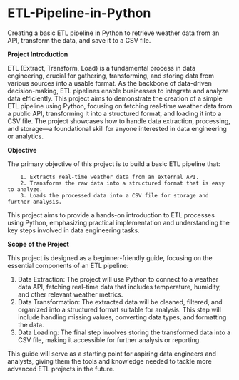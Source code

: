 # ETL-Pipeline-in-Python
Creating a basic ETL pipeline in Python to retrieve weather data from an API, transform the data, and save it to a CSV file.

**Project Introduction**

ETL (Extract, Transform, Load) is a fundamental process in data engineering, crucial for gathering, transforming, and storing data from various sources into a usable format. As the backbone of data-driven decision-making, ETL pipelines enable businesses to integrate and analyze data efficiently. This project aims to demonstrate the creation of a simple ETL pipeline using Python, focusing on fetching real-time weather data from a public API, transforming it into a structured format, and loading it into a CSV file. The project showcases how to handle data extraction, processing, and storage—a foundational skill for anyone interested in data engineering or analytics.

**Objective**

The primary objective of this project is to build a basic ETL pipeline that:

        1. Extracts real-time weather data from an external API.
        2. Transforms the raw data into a structured format that is easy to analyze.
        3. Loads the processed data into a CSV file for storage and further analysis.
        
This project aims to provide a hands-on introduction to ETL processes using Python, emphasizing practical implementation and understanding the key steps involved in data engineering tasks.

**Scope of the Project**

This project is designed as a beginner-friendly guide, focusing on the essential components of an ETL pipeline:

 1. Data Extraction: The project will use Python to connect to a weather data API, fetching real-time data that includes temperature, humidity, and other relevant weather metrics.
 2. Data Transformation: The extracted data will be cleaned, filtered, and organized into a structured format suitable for analysis. This step will include handling missing values, converting data types, and formatting the data.
 3. Data Loading: The final step involves storing the transformed data into a CSV file, making it accessible for further analysis or reporting.


This guide will serve as a starting point for aspiring data engineers and analysts, giving them the tools and knowledge needed to tackle more advanced ETL projects in the future.






